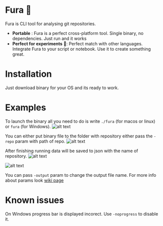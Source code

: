 # Fura 🚛
Fura is CLI tool for analysing git repositories.

 - **Portable** : Fura is a perfect cross-platform tool. Single binary, no dependencies.  Just run and it works
 - **Perfect for experiments** 🔬: Perfect match with other languages. Integrate Fura to your script or notebook. Use it to create something great.

# Installation
Just download binary for your OS and its ready to work. 

# Examples
To launch the binary all you need to do is write `./fura` (for macos or linux) or `fura` (for Windows).
![alt text](https://github.com/cali4888/fura/blob/master/process_view.jpg)

 You can either put binary file to the folder with repository either pass the `-repo` param with path of repo. 
![alt text](https://github.com/cali4888/fura/blob/master/start_repo_remote.jpg)

After finishing running data will be saved to json with the name of repository. 
![alt text](https://github.com/cali4888/fura/blob/master/scan_finished.jpg)

![alt text](https://github.com/cali4888/fura/blob/master/file_list.jpg)

You can pass `-output` param to change the output file name. 
For more info about params look [wiki page](https://github.com/cali4888/fura/wiki/Params-list)

# Known issues 
On Windows progress bar is displayed incorect. Use `-noprogress` to disable it. 
